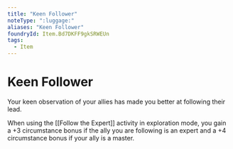 ```yaml
---
title: "Keen Follower"
noteType: ":luggage:"
aliases: "Keen Follower"
foundryId: Item.Bd7DKFF9gkSRWEUn
tags:
  - Item
---
```


# Keen Follower

Your keen observation of your allies has made you better at following their lead.

When using the [[Follow the Expert]] activity in exploration mode, you gain a +3 circumstance bonus if the ally you are following is an expert and a +4 circumstance bonus if your ally is a master.
